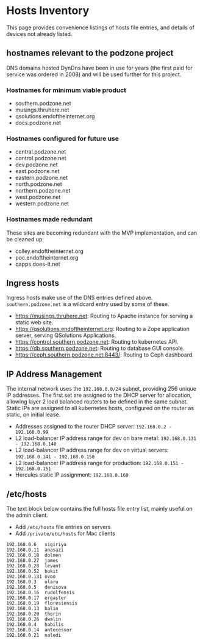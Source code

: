 # Hosts Inventory

This page provides convenience listings of hosts file entries, and details of devices not already listed.

## hostnames relevant to the podzone project

DNS domains hosted DynDns have been in use for years (the first paid for service was ordered in 2008) and will be used further for this project.

### Hostnames for minimum viable product

- southern.podzone.net
- musings.thruhere.net
- qsolutions.endoftheinternet.org
- docs.podzone.net

### Hostnames configured for future use

- central.podzone.net
- control.podzone.net
- dev.podzone.net
- east.podzone.net
- eastern.podzone.net
- north.podzone.net
- northern.podzone.net
- west.podzone.net
- western.podzone.net

### Hostnames made redundant

These sites are becoming redundant with the MVP implementation, and can be cleaned up:

- colley.endoftheinternet.org
- poc.endoftheinternet.org
- qapps.does-it.net

## Ingress hosts

Ingress hosts make use of the DNS entries defined above. `southern.podzone.net` is a wildcard entry used by some of these.

- <https://musings.thruhere.net>: Routing to Apache instance for serving a static web site.
- <https://qsolutions.endoftheinternet.org>: Routing to a Zope application server, serving QSolutions Applications.
- <https://control.southern.podzone.net>: Routing to kubernetes API.
- <https://db.southern.podzone.net>: Routing to database GUI console.
- <https://ceph.southern.podzone.net:8443/>: Routing to Ceph dashboard.

## IP Address Management

The internal network uses the `192.168.0.0/24` subnet, providing 256 unique IP addresses. The first set are assigned to the DHCP server for allocation, allowing layer 2 load balanced routers to be defined in the same subnet. Static IPs are assigned to all kubernetes hosts, configured on the router as static, on initial lease.

- Addresses assigned to the router DHCP server: `192.168.0.2 - 192.168.0.99`
- L2 load-balancer IP address range for dev on bare metal: `192.168.0.131 - 192.168.0.140`
- L2 load-balancer IP address range for dev on virtual servers: `192.168.0.141 - 192.168.0.150`
- L2 load-balancer IP address range for production: `192.168.0.151 - 192.168.0.151`
- Hercules static IP assignment: `192.168.0.160`

## /etc/hosts

The text block below contains the full hosts file entry list, mainly useful on the admin client.

- Add `/etc/hosts` file entries on servers
- Add `/private/etc/hosts` for Mac clients

```text
192.168.0.6   sigiriya
192.168.0.11  anasazi
192.168.0.18  dolmen
192.168.0.27  james
192.168.0.28  levant
192.168.0.52  bukit
192.168.0.131 ovoo
192.168.0.3   ularu
192.168.0.5   denisova
192.168.0.16  rudolfensis
192.168.0.17  ergaster
192.168.0.19  floresiensis
192.168.0.13  balin
192.168.0.20  thorin
192.168.0.26  dwalin
192.168.0.4   habilis
192.168.0.14  antecessor
192.168.0.21  naledi
```
